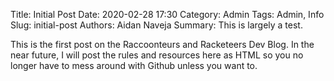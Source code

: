 Title: Initial Post
Date: 2020-02-28 17:30
Category: Admin
Tags: Admin, Info
Slug: initial-post
Authors: Aidan Naveja
Summary: This is largely a test.

This is the first post on the Raccoonteurs and Racketeers Dev Blog. In the near future, I will post the rules and resources here as HTML so you no longer have to mess around with Github unless you want to. 
